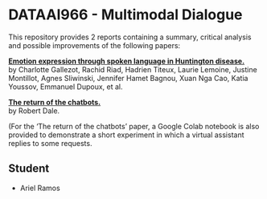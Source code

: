 # DATAAI966 - Multimodal Dialogue

This repository provides 2 reports containing a summary, critical analysis and possible improvements of the following papers:

**[Emotion expression through spoken language in Huntington disease.](https://aclanthology.org/2021.tacl-1.79.pdf)**   
by Charlotte Gallezot, Rachid Riad, Hadrien Titeux, Laurie Lemoine, Justine Montillot, Agnes
Sliwinski, Jennifer Hamet Bagnou, Xuan Nga Cao, Katia Youssov, Emmanuel Dupoux, et al.


**[The return of the chatbots.](https://ecampus.paris-saclay.fr/pluginfile.php/1408082/course/section/240851/The_return_of_the_chatbots.pdf)**   
by Robert Dale.

(For the ‘The return of the chatbots’ paper, a Google Colab notebook is also provided to demonstrate a short experiment in which a virtual assistant replies to some requests.

## Student

* Ariel Ramos
